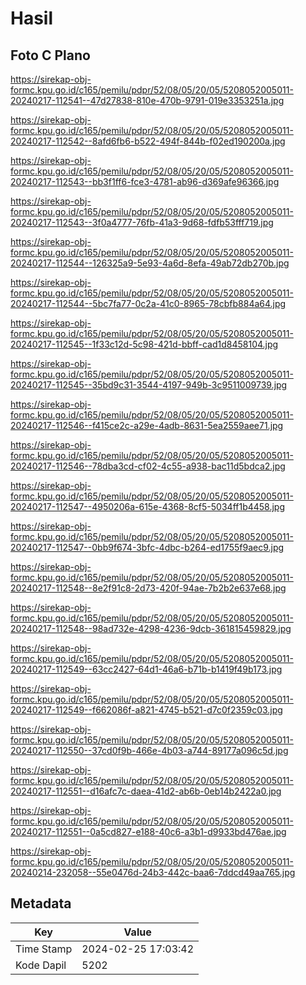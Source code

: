 # Hasil

## Foto C Plano

https://sirekap-obj-formc.kpu.go.id/c165/pemilu/pdpr/52/08/05/20/05/5208052005011-20240217-112541--47d27838-810e-470b-9791-019e3353251a.jpg

https://sirekap-obj-formc.kpu.go.id/c165/pemilu/pdpr/52/08/05/20/05/5208052005011-20240217-112542--8afd6fb6-b522-494f-844b-f02ed190200a.jpg

https://sirekap-obj-formc.kpu.go.id/c165/pemilu/pdpr/52/08/05/20/05/5208052005011-20240217-112543--bb3f1ff6-fce3-4781-ab96-d369afe96366.jpg

https://sirekap-obj-formc.kpu.go.id/c165/pemilu/pdpr/52/08/05/20/05/5208052005011-20240217-112543--3f0a4777-76fb-41a3-9d68-fdfb53fff719.jpg

https://sirekap-obj-formc.kpu.go.id/c165/pemilu/pdpr/52/08/05/20/05/5208052005011-20240217-112544--126325a9-5e93-4a6d-8efa-49ab72db270b.jpg

https://sirekap-obj-formc.kpu.go.id/c165/pemilu/pdpr/52/08/05/20/05/5208052005011-20240217-112544--5bc7fa77-0c2a-41c0-8965-78cbfb884a64.jpg

https://sirekap-obj-formc.kpu.go.id/c165/pemilu/pdpr/52/08/05/20/05/5208052005011-20240217-112545--1f33c12d-5c98-421d-bbff-cad1d8458104.jpg

https://sirekap-obj-formc.kpu.go.id/c165/pemilu/pdpr/52/08/05/20/05/5208052005011-20240217-112545--35bd9c31-3544-4197-949b-3c9511009739.jpg

https://sirekap-obj-formc.kpu.go.id/c165/pemilu/pdpr/52/08/05/20/05/5208052005011-20240217-112546--f415ce2c-a29e-4adb-8631-5ea2559aee71.jpg

https://sirekap-obj-formc.kpu.go.id/c165/pemilu/pdpr/52/08/05/20/05/5208052005011-20240217-112546--78dba3cd-cf02-4c55-a938-bac11d5bdca2.jpg

https://sirekap-obj-formc.kpu.go.id/c165/pemilu/pdpr/52/08/05/20/05/5208052005011-20240217-112547--4950206a-615e-4368-8cf5-5034ff1b4458.jpg

https://sirekap-obj-formc.kpu.go.id/c165/pemilu/pdpr/52/08/05/20/05/5208052005011-20240217-112547--0bb9f674-3bfc-4dbc-b264-ed1755f9aec9.jpg

https://sirekap-obj-formc.kpu.go.id/c165/pemilu/pdpr/52/08/05/20/05/5208052005011-20240217-112548--8e2f91c8-2d73-420f-94ae-7b2b2e637e68.jpg

https://sirekap-obj-formc.kpu.go.id/c165/pemilu/pdpr/52/08/05/20/05/5208052005011-20240217-112548--98ad732e-4298-4236-9dcb-361815459829.jpg

https://sirekap-obj-formc.kpu.go.id/c165/pemilu/pdpr/52/08/05/20/05/5208052005011-20240217-112549--63cc2427-64d1-46a6-b71b-b1419f49b173.jpg

https://sirekap-obj-formc.kpu.go.id/c165/pemilu/pdpr/52/08/05/20/05/5208052005011-20240217-112549--f662086f-a821-4745-b521-d7c0f2359c03.jpg

https://sirekap-obj-formc.kpu.go.id/c165/pemilu/pdpr/52/08/05/20/05/5208052005011-20240217-112550--37cd0f9b-466e-4b03-a744-89177a096c5d.jpg

https://sirekap-obj-formc.kpu.go.id/c165/pemilu/pdpr/52/08/05/20/05/5208052005011-20240217-112551--d16afc7c-daea-41d2-ab6b-0eb14b2422a0.jpg

https://sirekap-obj-formc.kpu.go.id/c165/pemilu/pdpr/52/08/05/20/05/5208052005011-20240217-112551--0a5cd827-e188-40c6-a3b1-d9933bd476ae.jpg

https://sirekap-obj-formc.kpu.go.id/c165/pemilu/pdpr/52/08/05/20/05/5208052005011-20240214-232058--55e0476d-24b3-442c-baa6-7ddcd49aa765.jpg


## Metadata

| Key        | Value               |
| ---------- | ------------------- |
| Time Stamp | 2024-02-25 17:03:42 |
| Kode Dapil | 5202                |



